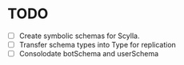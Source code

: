 # TODO
- [ ] Create symbolic schemas for Scylla.
- [ ] Transfer schema types into Type for replication
- [ ] Consolodate botSchema and userSchema
